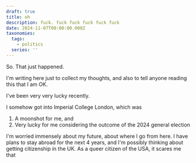 ```yaml
---
draft: true
title: oh
description: fuck. fuck fuck fuck fuck fuck
date: 2024-11-07T00:00:00.000Z
taxonomies:
  tags:
    - politics
  series: ''
---
```


So. That just happened.

I'm writing here just to collect my thoughts, and also to tell anyone reading this that I am OK.

I've been very very lucky recently.

I somehow got into Imperial College London, which was

1. A moonshot for me, and 
2. Very lucky for me considering the outcome of the 2024 general election

I'm worried immensely about my future, about where I go from here. I have plans to stay abroad for the next 4 years, and I'm possibly thinking about getting citizenship in the UK. As a queer citizen of the USA, it scares me that 
